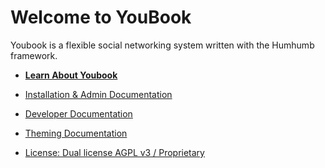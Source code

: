 Welcome to YouBook 
=================

Youbook is a flexible social networking system written with the Humhumb framework.

- <a href="http://nekgames.com/youbook" target="_blank">**Learn About Youbook**</a>

- <a href="protected/docs/guide/administration/index.md">Installation & Admin Documentation</a>
- <a href="protected/docs/guide/developer/index.md">Developer Documentation</a>
- <a href="protected/docs/guide/theming/index.md">Theming Documentation</a>


- <a href="protected/docs/license.md">License: Dual license AGPL v3 / Proprietary</a>

